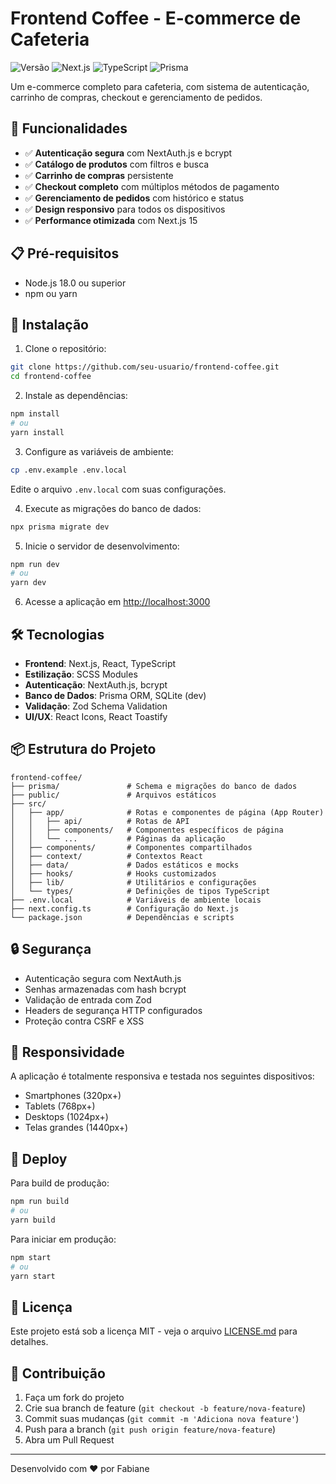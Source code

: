 # Frontend Coffee - E-commerce de Cafeteria

![Versão](https://img.shields.io/badge/versão-2.0.0-blue)
![Next.js](https://img.shields.io/badge/Next.js-15.4.2-black)
![TypeScript](https://img.shields.io/badge/TypeScript-5.0-blue)
![Prisma](https://img.shields.io/badge/Prisma-6.12.0-green)

Um e-commerce completo para cafeteria, com sistema de autenticação, carrinho de compras, checkout e gerenciamento de pedidos.

## 🚀 Funcionalidades

- ✅ **Autenticação segura** com NextAuth.js e bcrypt
- ✅ **Catálogo de produtos** com filtros e busca
- ✅ **Carrinho de compras** persistente
- ✅ **Checkout completo** com múltiplos métodos de pagamento
- ✅ **Gerenciamento de pedidos** com histórico e status
- ✅ **Design responsivo** para todos os dispositivos
- ✅ **Performance otimizada** com Next.js 15

## 📋 Pré-requisitos

- Node.js 18.0 ou superior
- npm ou yarn

## 🔧 Instalação

1. Clone o repositório:
```bash
git clone https://github.com/seu-usuario/frontend-coffee.git
cd frontend-coffee
```

2. Instale as dependências:
```bash
npm install
# ou
yarn install
```

3. Configure as variáveis de ambiente:
```bash
cp .env.example .env.local
```
Edite o arquivo `.env.local` com suas configurações.

4. Execute as migrações do banco de dados:
```bash
npx prisma migrate dev
```

5. Inicie o servidor de desenvolvimento:
```bash
npm run dev
# ou
yarn dev
```

6. Acesse a aplicação em [http://localhost:3000](http://localhost:3000)

## 🛠️ Tecnologias

- **Frontend**: Next.js, React, TypeScript
- **Estilização**: SCSS Modules
- **Autenticação**: NextAuth.js, bcrypt
- **Banco de Dados**: Prisma ORM, SQLite (dev)
- **Validação**: Zod Schema Validation
- **UI/UX**: React Icons, React Toastify

## 📦 Estrutura do Projeto

```
frontend-coffee/
├── prisma/               # Schema e migrações do banco de dados
├── public/               # Arquivos estáticos
├── src/
│   ├── app/              # Rotas e componentes de página (App Router)
│   │   ├── api/          # Rotas de API
│   │   ├── components/   # Componentes específicos de página
│   │   └── ...           # Páginas da aplicação
│   ├── components/       # Componentes compartilhados
│   ├── context/          # Contextos React
│   ├── data/             # Dados estáticos e mocks
│   ├── hooks/            # Hooks customizados
│   ├── lib/              # Utilitários e configurações
│   └── types/            # Definições de tipos TypeScript
├── .env.local            # Variáveis de ambiente locais
├── next.config.ts        # Configuração do Next.js
└── package.json          # Dependências e scripts
```

## 🔒 Segurança

- Autenticação segura com NextAuth.js
- Senhas armazenadas com hash bcrypt
- Validação de entrada com Zod
- Headers de segurança HTTP configurados
- Proteção contra CSRF e XSS

## 📱 Responsividade

A aplicação é totalmente responsiva e testada nos seguintes dispositivos:

- Smartphones (320px+)
- Tablets (768px+)
- Desktops (1024px+)
- Telas grandes (1440px+)

## 🚀 Deploy

Para build de produção:

```bash
npm run build
# ou
yarn build
```

Para iniciar em produção:

```bash
npm start
# ou
yarn start
```

## 📄 Licença

Este projeto está sob a licença MIT - veja o arquivo [LICENSE.md](LICENSE.md) para detalhes.

## 🤝 Contribuição

1. Faça um fork do projeto
2. Crie sua branch de feature (`git checkout -b feature/nova-feature`)
3. Commit suas mudanças (`git commit -m 'Adiciona nova feature'`)
4. Push para a branch (`git push origin feature/nova-feature`)
5. Abra um Pull Request

---

Desenvolvido com ❤️ por Fabiane

